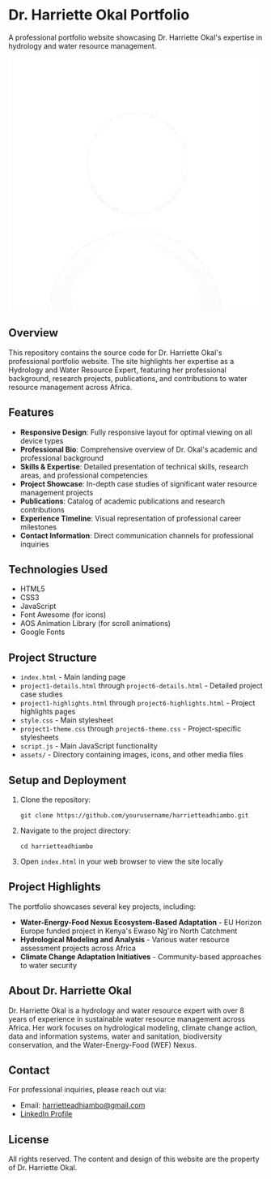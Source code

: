 # Dr. Harriette Okal Portfolio

A professional portfolio website showcasing Dr. Harriette Okal's expertise in hydrology and water resource management.

![Portfolio Preview](assets/profile.png)

## Overview

This repository contains the source code for Dr. Harriette Okal's professional portfolio website. The site highlights her expertise as a Hydrology and Water Resource Expert, featuring her professional background, research projects, publications, and contributions to water resource management across Africa.

## Features

- **Responsive Design**: Fully responsive layout for optimal viewing on all device types
- **Professional Bio**: Comprehensive overview of Dr. Okal's academic and professional background
- **Skills & Expertise**: Detailed presentation of technical skills, research areas, and professional competencies
- **Project Showcase**: In-depth case studies of significant water resource management projects
- **Publications**: Catalog of academic publications and research contributions
- **Experience Timeline**: Visual representation of professional career milestones
- **Contact Information**: Direct communication channels for professional inquiries

## Technologies Used

- HTML5
- CSS3
- JavaScript
- Font Awesome (for icons)
- AOS Animation Library (for scroll animations)
- Google Fonts

## Project Structure

- `index.html` - Main landing page
- `project1-details.html` through `project6-details.html` - Detailed project case studies
- `project1-highlights.html` through `project6-highlights.html` - Project highlights pages
- `style.css` - Main stylesheet
- `project1-theme.css` through `project6-theme.css` - Project-specific stylesheets
- `script.js` - Main JavaScript functionality
- `assets/` - Directory containing images, icons, and other media files

## Setup and Deployment

1. Clone the repository:
   ```
   git clone https://github.com/yourusername/harrietteadhiambo.git
   ```
2. Navigate to the project directory:
   ```
   cd harrietteadhiambo
   ```
3. Open `index.html` in your web browser to view the site locally

## Project Highlights

The portfolio showcases several key projects, including:

- **Water-Energy-Food Nexus Ecosystem-Based Adaptation** - EU Horizon Europe funded project in Kenya's Ewaso Ng'iro North Catchment
- **Hydrological Modeling and Analysis** - Various water resource assessment projects across Africa
- **Climate Change Adaptation Initiatives** - Community-based approaches to water security

## About Dr. Harriette Okal

Dr. Harriette Okal is a hydrology and water resource expert with over 8 years of experience in sustainable water resource management across Africa. Her work focuses on hydrological modeling, climate change action, data and information systems, water and sanitation, biodiversity conservation, and the Water-Energy-Food (WEF) Nexus.

## Contact

For professional inquiries, please reach out via:
- Email: harrietteadhiambo@gmail.com
- [LinkedIn Profile](https://www.linkedin.com/in/harriette-okal)

## License

All rights reserved. The content and design of this website are the property of Dr. Harriette Okal.
